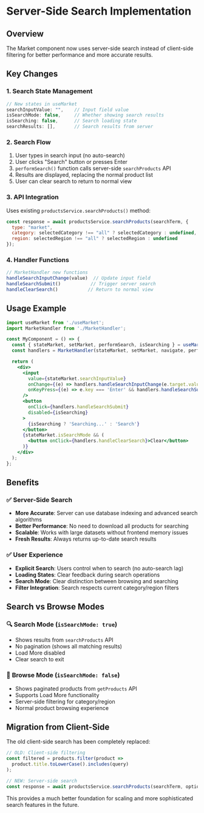 # Server-Side Search Implementation

## Overview
The Market component now uses server-side search instead of client-side filtering for better performance and more accurate results.

## Key Changes

### 1. **Search State Management**
```javascript
// New states in useMarket
searchInputValue: "",    // Input field value
isSearchMode: false,     // Whether showing search results  
isSearching: false,      // Search loading state
searchResults: [],       // Search results from server
```

### 2. **Search Flow**
1. User types in search input (no auto-search)
2. User clicks "Search" button or presses Enter
3. `performSearch()` function calls server-side `searchProducts` API
4. Results are displayed, replacing the normal product list
5. User can clear search to return to normal view

### 3. **API Integration**
Uses existing `productsService.searchProducts()` method:
```javascript
const response = await productsService.searchProducts(searchTerm, {
  type: "market",
  category: selectedCategory !== "all" ? selectedCategory : undefined,
  region: selectedRegion !== "all" ? selectedRegion : undefined
});
```

### 4. **Handler Functions**
```javascript
// MarketHandler new functions
handleSearchInputChange(value)  // Update input field
handleSearchSubmit()           // Trigger server search
handleClearSearch()           // Return to normal view
```

## Usage Example

```jsx
import useMarket from './useMarket';
import MarketHandler from './MarketHandler';

const MyComponent = () => {
  const { stateMarket, setMarket, performSearch, isSearching } = useMarket();
  const handlers = MarketHandler(stateMarket, setMarket, navigate, performSearch);

  return (
    <div>
      <input
        value={stateMarket.searchInputValue}
        onChange={(e) => handlers.handleSearchInputChange(e.target.value)}
        onKeyPress={(e) => e.key === 'Enter' && handlers.handleSearchSubmit()}
      />
      <button 
        onClick={handlers.handleSearchSubmit}
        disabled={isSearching}
      >
        {isSearching ? 'Searching...' : 'Search'}
      </button>
      {stateMarket.isSearchMode && (
        <button onClick={handlers.handleClearSearch}>Clear</button>
      )}
    </div>
  );
};
```

## Benefits

### ✅ **Server-Side Search**
- **More Accurate**: Server can use database indexing and advanced search algorithms
- **Better Performance**: No need to download all products for searching
- **Scalable**: Works with large datasets without frontend memory issues
- **Fresh Results**: Always returns up-to-date search results

### ✅ **User Experience**
- **Explicit Search**: Users control when to search (no auto-search lag)
- **Loading States**: Clear feedback during search operations
- **Search Mode**: Clear distinction between browsing and searching
- **Filter Integration**: Search respects current category/region filters

## Search vs Browse Modes

### 🔍 **Search Mode** (`isSearchMode: true`)
- Shows results from `searchProducts` API
- No pagination (shows all matching results)
- Load More disabled
- Clear search to exit

### 📄 **Browse Mode** (`isSearchMode: false`)  
- Shows paginated products from `getProducts` API
- Supports Load More functionality
- Server-side filtering for category/region
- Normal product browsing experience

## Migration from Client-Side

The old client-side search has been completely replaced:

```javascript
// OLD: Client-side filtering
const filtered = products.filter(product => 
  product.title.toLowerCase().includes(query)
);

// NEW: Server-side search
const response = await productsService.searchProducts(searchTerm, options);
```

This provides a much better foundation for scaling and more sophisticated search features in the future.